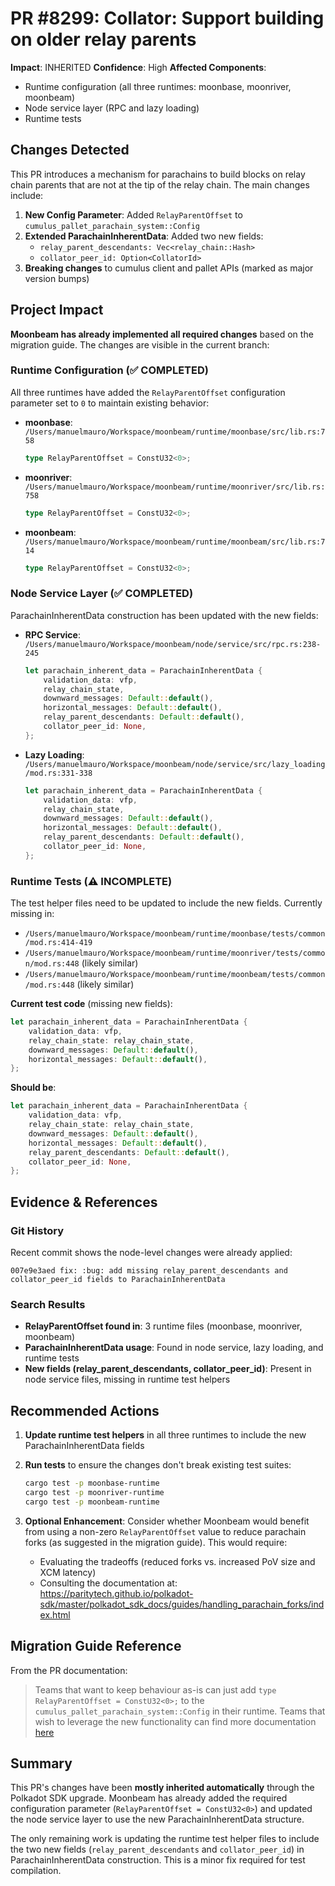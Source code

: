 # PR #8299: Collator: Support building on older relay parents

**Impact**: INHERITED
**Confidence**: High
**Affected Components**:
- Runtime configuration (all three runtimes: moonbase, moonriver, moonbeam)
- Node service layer (RPC and lazy loading)
- Runtime tests

## Changes Detected

This PR introduces a mechanism for parachains to build blocks on relay chain parents that are not at the tip of the relay chain. The main changes include:

1. **New Config Parameter**: Added `RelayParentOffset` to `cumulus_pallet_parachain_system::Config`
2. **Extended ParachainInherentData**: Added two new fields:
   - `relay_parent_descendants: Vec<relay_chain::Hash>`
   - `collator_peer_id: Option<CollatorId>`
3. **Breaking changes** to cumulus client and pallet APIs (marked as major version bumps)

## Project Impact

**Moonbeam has already implemented all required changes** based on the migration guide. The changes are visible in the current branch:

### Runtime Configuration (✅ COMPLETED)
All three runtimes have added the `RelayParentOffset` configuration parameter set to `0` to maintain existing behavior:

- **moonbase**: `/Users/manuelmauro/Workspace/moonbeam/runtime/moonbase/src/lib.rs:758`
  ```rust
  type RelayParentOffset = ConstU32<0>;
  ```

- **moonriver**: `/Users/manuelmauro/Workspace/moonbeam/runtime/moonriver/src/lib.rs:758`
  ```rust
  type RelayParentOffset = ConstU32<0>;
  ```

- **moonbeam**: `/Users/manuelmauro/Workspace/moonbeam/runtime/moonbeam/src/lib.rs:714`
  ```rust
  type RelayParentOffset = ConstU32<0>;
  ```

### Node Service Layer (✅ COMPLETED)
ParachainInherentData construction has been updated with the new fields:

- **RPC Service**: `/Users/manuelmauro/Workspace/moonbeam/node/service/src/rpc.rs:238-245`
  ```rust
  let parachain_inherent_data = ParachainInherentData {
      validation_data: vfp,
      relay_chain_state,
      downward_messages: Default::default(),
      horizontal_messages: Default::default(),
      relay_parent_descendants: Default::default(),
      collator_peer_id: None,
  };
  ```

- **Lazy Loading**: `/Users/manuelmauro/Workspace/moonbeam/node/service/src/lazy_loading/mod.rs:331-338`
  ```rust
  let parachain_inherent_data = ParachainInherentData {
      validation_data: vfp,
      relay_chain_state,
      downward_messages: Default::default(),
      horizontal_messages: Default::default(),
      relay_parent_descendants: Default::default(),
      collator_peer_id: None,
  };
  ```

### Runtime Tests (⚠️ INCOMPLETE)
The test helper files need to be updated to include the new fields. Currently missing in:

- `/Users/manuelmauro/Workspace/moonbeam/runtime/moonbase/tests/common/mod.rs:414-419`
- `/Users/manuelmauro/Workspace/moonbeam/runtime/moonriver/tests/common/mod.rs:448` (likely similar)
- `/Users/manuelmauro/Workspace/moonbeam/runtime/moonbeam/tests/common/mod.rs:448` (likely similar)

**Current test code** (missing new fields):
```rust
let parachain_inherent_data = ParachainInherentData {
    validation_data: vfp,
    relay_chain_state: relay_chain_state,
    downward_messages: Default::default(),
    horizontal_messages: Default::default(),
};
```

**Should be**:
```rust
let parachain_inherent_data = ParachainInherentData {
    validation_data: vfp,
    relay_chain_state: relay_chain_state,
    downward_messages: Default::default(),
    horizontal_messages: Default::default(),
    relay_parent_descendants: Default::default(),
    collator_peer_id: None,
};
```

## Evidence & References

### Git History
Recent commit shows the node-level changes were already applied:
```
007e9e3aed fix: :bug: add missing relay_parent_descendants and collator_peer_id fields to ParachainInherentData
```

### Search Results
- **RelayParentOffset found in**: 3 runtime files (moonbase, moonriver, moonbeam)
- **ParachainInherentData usage**: Found in node service, lazy loading, and runtime tests
- **New fields (relay_parent_descendants, collator_peer_id)**: Present in node service files, missing in runtime test helpers

## Recommended Actions

1. **Update runtime test helpers** in all three runtimes to include the new ParachainInherentData fields
2. **Run tests** to ensure the changes don't break existing test suites:
   ```bash
   cargo test -p moonbase-runtime
   cargo test -p moonriver-runtime
   cargo test -p moonbeam-runtime
   ```

3. **Optional Enhancement**: Consider whether Moonbeam would benefit from using a non-zero `RelayParentOffset` value to reduce parachain forks (as suggested in the migration guide). This would require:
   - Evaluating the tradeoffs (reduced forks vs. increased PoV size and XCM latency)
   - Consulting the documentation at: https://paritytech.github.io/polkadot-sdk/master/polkadot_sdk_docs/guides/handling_parachain_forks/index.html

## Migration Guide Reference

From the PR documentation:
> Teams that want to keep behaviour as-is can just add `type RelayParentOffset = ConstU32<0>;` to the
> `cumulus_pallet_parachain_system::Config` in their runtime. Teams that wish to leverage the new functionality
> can find more documentation [here](https://paritytech.github.io/polkadot-sdk/master/polkadot_sdk_docs/guides/handling_parachain_forks/index.html)

## Summary

This PR's changes have been **mostly inherited automatically** through the Polkadot SDK upgrade. Moonbeam has already added the required configuration parameter (`RelayParentOffset = ConstU32<0>`) and updated the node service layer to use the new ParachainInherentData structure.

The only remaining work is updating the runtime test helper files to include the two new fields (`relay_parent_descendants` and `collator_peer_id`) in ParachainInherentData construction. This is a minor fix required for test compilation.
